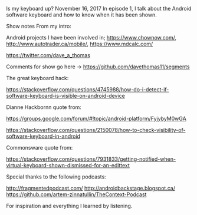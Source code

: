 Is my keyboard up?
November 16, 2017
In episode 1, I talk about the Android software keyboard and how to know when it has been shown.

Show notes
From my intro:

Android projects I have been involved in; https://www.chownow.com/, http://www.autotrader.ca/mobile/, https://www.mdcalc.com/

https://twitter.com/dave_a_thomas

Comments for show go here -> https://github.com/davethomas11/segments

 

The great keyboard hack:

https://stackoverflow.com/questions/4745988/how-do-i-detect-if-software-keyboard-is-visible-on-android-device

Dianne Hackbornn quote from:

https://groups.google.com/forum/#!topic/android-platform/FyjybyM0wGA

https://stackoverflow.com/questions/2150078/how-to-check-visibility-of-software-keyboard-in-android

Commonsware quote from:

https://stackoverflow.com/questions/7931833/getting-notified-when-virtual-keyboard-shown-dismissed-for-an-edittext

 

 

Special thanks to the following podcasts:

http://fragmentedpodcast.com/ http://androidbackstage.blogspot.ca/ https://github.com/artem-zinnatullin/TheContext-Podcast

For inspiration and everything I learned by listening.
